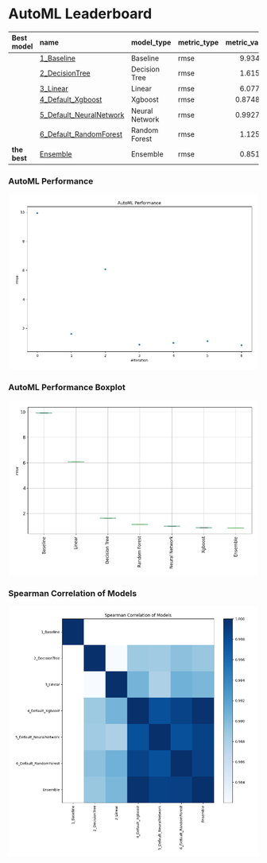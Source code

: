 # AutoML Leaderboard

| Best model   | name                                                         | model_type     | metric_type   |   metric_value |   train_time |
|:-------------|:-------------------------------------------------------------|:---------------|:--------------|---------------:|-------------:|
|              | [1_Baseline](1_Baseline/README.md)                           | Baseline       | rmse          |       9.93432  |         2.68 |
|              | [2_DecisionTree](2_DecisionTree/README.md)                   | Decision Tree  | rmse          |       1.61528  |         0.48 |
|              | [3_Linear](3_Linear/README.md)                               | Linear         | rmse          |       6.07729  |         0.57 |
|              | [4_Default_Xgboost](4_Default_Xgboost/README.md)             | Xgboost        | rmse          |       0.874809 |         0.99 |
|              | [5_Default_NeuralNetwork](5_Default_NeuralNetwork/README.md) | Neural Network | rmse          |       0.992703 |         0.76 |
|              | [6_Default_RandomForest](6_Default_RandomForest/README.md)   | Random Forest  | rmse          |       1.12553  |         0.88 |
| **the best** | [Ensemble](Ensemble/README.md)                               | Ensemble       | rmse          |       0.85146  |         0.15 |

### AutoML Performance
![AutoML Performance](ldb_performance.png)

### AutoML Performance Boxplot
![AutoML Performance Boxplot](ldb_performance_boxplot.png)

### Spearman Correlation of Models
![models spearman correlation](correlation_heatmap.png)

